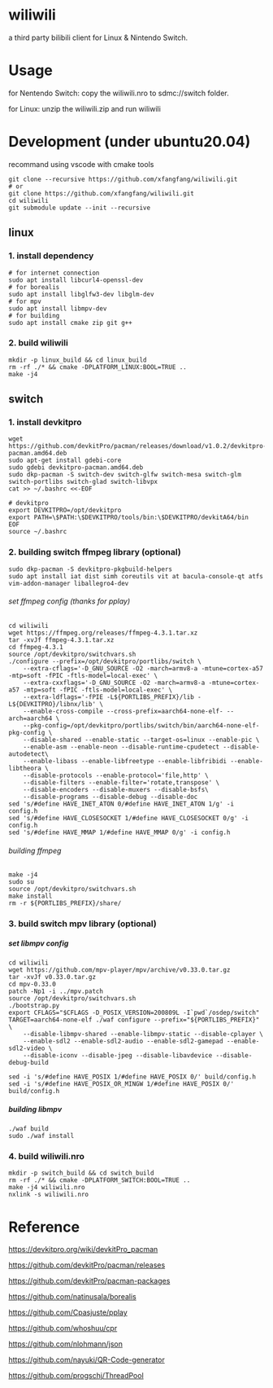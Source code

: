 # wiliwili

a third party bilibili client for Linux & Nintendo Switch.

# Usage

for Nentendo Switch: copy the wiliwili.nro to sdmc://switch folder.

for Linux: unzip the wiliwili.zip and run wiliwili

# Development (under ubuntu20.04)

recommand using vscode with cmake tools

```
git clone --recursive https://github.com/xfangfang/wiliwili.git
# or
git clone https://github.com/xfangfang/wiliwili.git
cd wiliwili
git submodule update --init --recursive
```

## linux

### 1. install dependency

```
# for internet connection
sudo apt install libcurl4-openssl-dev
# for borealis
sudo apt install libglfw3-dev libglm-dev
# for mpv
sudo apt install libmpv-dev
# for building
sudo apt install cmake zip git g++
```

### 2. build wiliwili

```
mkdir -p linux_build && cd linux_build
rm -rf ./* && cmake -DPLATFORM_LINUX:BOOL=TRUE ..
make -j4
```


## switch

### 1. install devkitpro

```
wget https://github.com/devkitPro/pacman/releases/download/v1.0.2/devkitpro-pacman.amd64.deb
sudo apt-get install gdebi-core
sudo gdebi devkitpro-pacman.amd64.deb
sudo dkp-pacman -S switch-dev switch-glfw switch-mesa switch-glm switch-portlibs switch-glad switch-libvpx
cat >> ~/.bashrc <<-EOF

# devkitpro
export DEVKITPRO=/opt/devkitpro
export PATH=\$PATH:\$DEVKITPRO/tools/bin:\$DEVKITPRO/devkitA64/bin
EOF
source ~/.bashrc
```

### 2. building switch ffmpeg library (optional)

```
sudo dkp-pacman -S devkitpro-pkgbuild-helpers
sudo apt install iat dist simh coreutils vit at bacula-console-qt atfs vim-addon-manager liballegro4-dev
```

###### set ffmpeg config (thanks for pplay)

```
cd wiliwili
wget https://ffmpeg.org/releases/ffmpeg-4.3.1.tar.xz
tar -xvJf ffmpeg-4.3.1.tar.xz
cd ffmpeg-4.3.1
source /opt/devkitpro/switchvars.sh
./configure --prefix=/opt/devkitpro/portlibs/switch \
    --extra-cflags='-D_GNU_SOURCE -O2 -march=armv8-a -mtune=cortex-a57 -mtp=soft -fPIC -ftls-model=local-exec' \
    --extra-cxxflags='-D_GNU_SOURCE -O2 -march=armv8-a -mtune=cortex-a57 -mtp=soft -fPIC -ftls-model=local-exec' \
    --extra-ldflags='-fPIE -L${PORTLIBS_PREFIX}/lib -L${DEVKITPRO}/libnx/lib' \
    --enable-cross-compile --cross-prefix=aarch64-none-elf- --arch=aarch64 \
    --pkg-config=/opt/devkitpro/portlibs/switch/bin/aarch64-none-elf-pkg-config \
    --disable-shared --enable-static --target-os=linux --enable-pic \
    --enable-asm --enable-neon --disable-runtime-cpudetect --disable-autodetect\
    --enable-libass --enable-libfreetype --enable-libfribidi --enable-libtheora \
    --disable-protocols --enable-protocol='file,http' \
    --disable-filters --enable-filter='rotate,transpose' \
    --disable-encoders --disable-muxers --disable-bsfs\
    --disable-programs --disable-debug --disable-doc
sed 's/#define HAVE_INET_ATON 0/#define HAVE_INET_ATON 1/g' -i config.h
sed 's/#define HAVE_CLOSESOCKET 1/#define HAVE_CLOSESOCKET 0/g' -i config.h
sed 's/#define HAVE_MMAP 1/#define HAVE_MMAP 0/g' -i config.h
```

###### building ffmpeg

```
make -j4
sudo su
source /opt/devkitpro/switchvars.sh
make install
rm -r ${PORTLIBS_PREFIX}/share/
```

### 3. build switch mpv library (optional)

##### set libmpv config

```
cd wiliwili
wget https://github.com/mpv-player/mpv/archive/v0.33.0.tar.gz
tar -xvJf v0.33.0.tar.gz
cd mpv-0.33.0
patch -Np1 -i ../mpv.patch
source /opt/devkitpro/switchvars.sh
./bootstrap.py
export CFLAGS="$CFLAGS -D_POSIX_VERSION=200809L -I`pwd`/osdep/switch"
TARGET=aarch64-none-elf ./waf configure --prefix="${PORTLIBS_PREFIX}" \
    --disable-libmpv-shared --enable-libmpv-static --disable-cplayer \
    --enable-sdl2 --enable-sdl2-audio --enable-sdl2-gamepad --enable-sdl2-video \
    --disable-iconv --disable-jpeg --disable-libavdevice --disable-debug-build

sed -i 's/#define HAVE_POSIX 1/#define HAVE_POSIX 0/' build/config.h
sed -i 's/#define HAVE_POSIX_OR_MINGW 1/#define HAVE_POSIX 0/' build/config.h
```

##### building libmpv

```
./waf build
sudo ./waf install
```

### 4. build wiliwili.nro

```
mkdir -p switch_build && cd switch_build
rm -rf ./* && cmake -DPLATFORM_SWITCH:BOOL=TRUE ..
make -j4 wiliwili.nro
nxlink -s wiliwili.nro
```

# Reference

https://devkitpro.org/wiki/devkitPro_pacman

https://github.com/devkitPro/pacman/releases

https://github.com/devkitPro/pacman-packages

https://github.com/natinusala/borealis

https://github.com/Cpasjuste/pplay

https://github.com/whoshuu/cpr

https://github.com/nlohmann/json

https://github.com/nayuki/QR-Code-generator

https://github.com/progschj/ThreadPool

